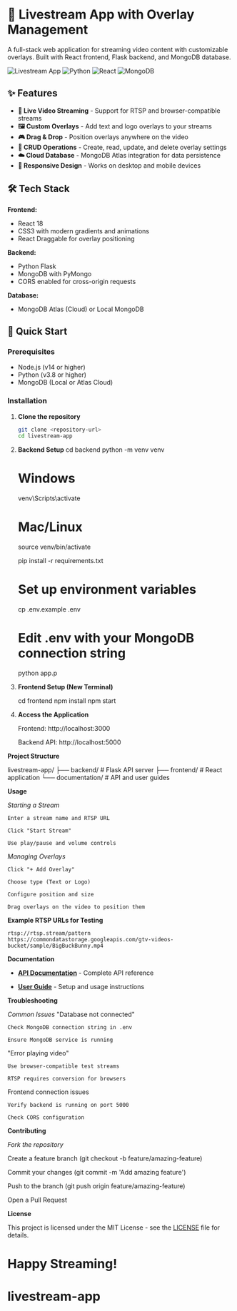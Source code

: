 # 🎥 Livestream App with Overlay Management

A full-stack web application for streaming video content with customizable overlays. Built with React frontend, Flask backend, and MongoDB database.

![Livestream App](https://img.shields.io/badge/Full--Stack-Livestream-blue)
![Python](https://img.shields.io/badge/Python-Flask-green)
![React](https://img.shields.io/badge/React-18.2-blue)
![MongoDB](https://img.shields.io/badge/MongoDB-Atlas-green)

## ✨ Features

- **🎥 Live Video Streaming** - Support for RTSP and browser-compatible streams
- **🖼️ Custom Overlays** - Add text and logo overlays to your streams
- **🎮 Drag & Drop** - Position overlays anywhere on the video
- **💾 CRUD Operations** - Create, read, update, and delete overlay settings
- **☁️ Cloud Database** - MongoDB Atlas integration for data persistence
- **📱 Responsive Design** - Works on desktop and mobile devices

## 🛠️ Tech Stack

**Frontend:**
- React 18
- CSS3 with modern gradients and animations
- React Draggable for overlay positioning

**Backend:**
- Python Flask
- MongoDB with PyMongo
- CORS enabled for cross-origin requests

**Database:**
- MongoDB Atlas (Cloud) or Local MongoDB

## 🚀 Quick Start

### Prerequisites
- Node.js (v14 or higher)
- Python (v3.8 or higher)
- MongoDB (Local or Atlas Cloud)

### Installation

1. **Clone the repository**
   ```bash
   git clone <repository-url>
   cd livestream-app

2. **Backend Setup**
    cd backend
    python -m venv venv

    # Windows
    venv\Scripts\activate
    # Mac/Linux
    source venv/bin/activate

    pip install -r requirements.txt

    # Set up environment variables
    cp .env.example .env
    # Edit .env with your MongoDB connection string

    python app.p

3. **Frontend Setup (New Terminal)**

    cd frontend
    npm install
    npm start

4. **Access the Application**

    Frontend: http://localhost:3000

    Backend API: http://localhost:5000

**Project Structure**


livestream-app/
├── backend/          # Flask API server
├── frontend/         # React application
└── documentation/    # API and user guides


**Usage**

  *Starting a Stream*

    Enter a stream name and RTSP URL

    Click "Start Stream"

    Use play/pause and volume controls

  *Managing Overlays*

    Click "+ Add Overlay"

    Choose type (Text or Logo)

    Configure position and size

    Drag overlays on the video to position them

**Example RTSP URLs for Testing**

    rtsp://rtsp.stream/pattern
    https://commondatastorage.googleapis.com/gtv-videos-bucket/sample/BigBuckBunny.mp4

**Documentation**

- [**API Documentation**](./documentation/API_DOCUMENTATION.md) - Complete API reference

- [**User Guide**](./documentation/USER_DOCUMENTATION.md) - Setup and usage instructions

**Troubleshooting**

  *Common Issues*
  "Database not connected"

    Check MongoDB connection string in .env

    Ensure MongoDB service is running

  "Error playing video"

    Use browser-compatible test streams

    RTSP requires conversion for browsers

  Frontend connection issues

    Verify backend is running on port 5000

    Check CORS configuration

**Contributing**

*Fork the repository*

  Create a feature branch (git checkout -b feature/amazing-feature)

  Commit your changes (git commit -m 'Add amazing feature')

  Push to the branch (git push origin feature/amazing-feature)

  Open a Pull Request

**License**

  This project is licensed under the MIT License - see the [LICENSE](LICENSE) file for details.

Happy Streaming! 
=======
# livestream-app
